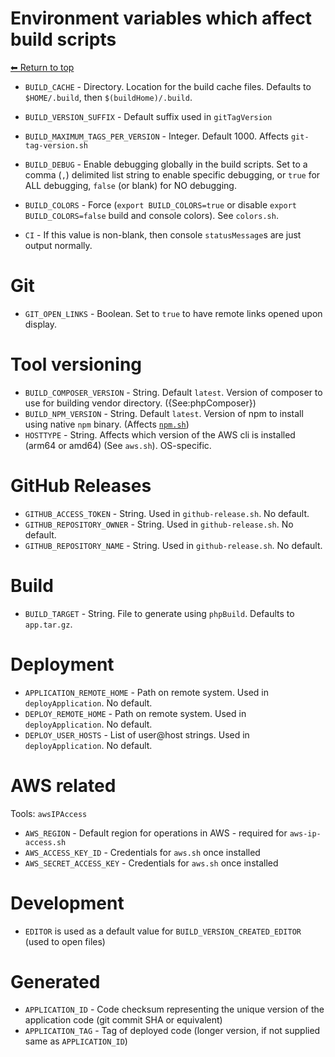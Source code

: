 # Environment variables which affect build scripts

[⬅ Return to top](index.md)

- `BUILD_CACHE` - Directory. Location for the build cache files. Defaults to `$HOME/.build`, then `$(buildHome)/.build`.
- `BUILD_VERSION_SUFFIX` - Default suffix used in `gitTagVersion`
- `BUILD_MAXIMUM_TAGS_PER_VERSION` - Integer. Default 1000. Affects `git-tag-version.sh`

- `BUILD_DEBUG` - Enable debugging globally in the build scripts. Set to a comma (`,`) delimited list string to enable specific debugging, or `true` for ALL debugging, `false` (or blank) for NO debugging.
- `BUILD_COLORS` - Force (`export BUILD_COLORS=true` or disable `export BUILD_COLORS=false` build and console colors). See `colors.sh`.
- `CI` - If this value is non-blank, then console `statusMessage`s are just output normally.

# Git

- `GIT_OPEN_LINKS` - Boolean. Set to `true` to have remote links opened upon display.

# Tool versioning

- `BUILD_COMPOSER_VERSION` - String. Default `latest`. Version of composer to use for building vendor directory. ({See:phpComposer})
- `BUILD_NPM_VERSION` - String. Default `latest`. Version of npm to install using native `npm` binary. (Affects [`npm.sh`](npm.md))
- `HOSTTYPE` - String. Affects which version of the AWS cli is installed (arm64 or amd64) (See `aws.sh`). OS-specific.

# GitHub Releases

- `GITHUB_ACCESS_TOKEN` - String. Used in `github-release.sh`. No default.
- `GITHUB_REPOSITORY_OWNER` - String. Used in `github-release.sh`. No default.
- `GITHUB_REPOSITORY_NAME` - String. Used in `github-release.sh`. No default.

# Build

- `BUILD_TARGET` - String. File to generate using `phpBuild`. Defaults to `app.tar.gz`.

# Deployment

- `APPLICATION_REMOTE_HOME` - Path on remote system. Used in `deployApplication`. No default.
- `DEPLOY_REMOTE_HOME` - Path on remote system. Used in `deployApplication`. No default.
- `DEPLOY_USER_HOSTS` - List of user@host strings. Used in `deployApplication`. No default.

# AWS related

Tools: `awsIPAccess`

- `AWS_REGION` - Default region for operations in AWS - required for `aws-ip-access.sh`
- `AWS_ACCESS_KEY_ID` - Credentials for `aws.sh` once installed
- `AWS_SECRET_ACCESS_KEY` - Credentials for `aws.sh` once installed

# Development

- `EDITOR` is used as a default value for `BUILD_VERSION_CREATED_EDITOR` (used to open files)

# Generated

- `APPLICATION_ID` - Code checksum representing the unique version of the application code (git commit SHA or equivalent)
- `APPLICATION_TAG` - Tag of deployed code (longer version, if not supplied same as `APPLICATION_ID`)
